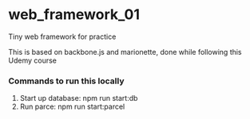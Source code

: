 # web_framework_01

Tiny web framework for practice

This is based on backbone.js and marionette, done while following this Udemy course

### Commands to run this locally

1. Start up database: npm run start:db
2. Run parce: npm run start:parcel
